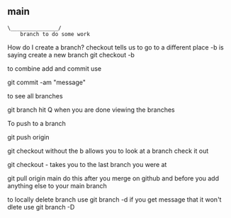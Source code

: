 ## main

    \_______________/
        branch to do some work

How do I create a branch?
checkout tells us to go to a different place
-b is saying create a new branch
git checkout -b <name of your branch>

to combine add and commit use

git commit -am "message"

to see all branches

git branch
hit Q when you are done viewing the branches

To push to a branch

git push origin <branch name>

git checkout <branch name> without the b allows you to look at a branch check it out

git checkout -
takes you to the last branch you were at

git pull origin main
do this after you merge on github and before you add anything else to your main branch

to locally delete branch use
git branch -d <name of branch>
if you get message that it won't dlete use
git branch -D <name of branch>
